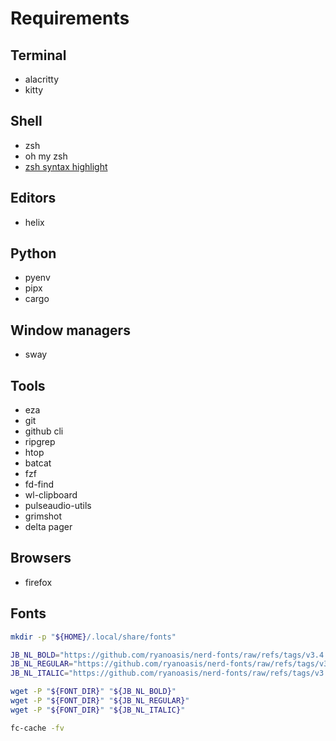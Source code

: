# Requirements

## Terminal
- alacritty
- kitty

## Shell
- zsh
- oh my zsh
- [zsh syntax highlight](https://github.com/zsh-users/zsh-syntax-highlighting/blob/master/INSTALL.md)

## Editors
- helix

## Python
- pyenv
- pipx
- cargo

## Window managers
- sway

## Tools
- eza
- git
- github cli
- ripgrep
- htop
- batcat
- fzf
- fd-find
- wl-clipboard
- pulseaudio-utils
- grimshot
- delta pager

## Browsers
- firefox

## Fonts

```sh
mkdir -p "${HOME}/.local/share/fonts"

JB_NL_BOLD="https://github.com/ryanoasis/nerd-fonts/raw/refs/tags/v3.4.0/patched-fonts/JetBrainsMono/NoLigatures/Bold/JetBrainsMonoNLNerdFontMono-Bold.ttf"
JB_NL_REGULAR="https://github.com/ryanoasis/nerd-fonts/raw/refs/tags/v3.4.0/patched-fonts/JetBrainsMono/NoLigatures/Regular/JetBrainsMonoNLNerdFontMono-Regular.ttf"
JB_NL_ITALIC="https://github.com/ryanoasis/nerd-fonts/raw/refs/tags/v3.4.0/patched-fonts/JetBrainsMono/NoLigatures/Italic/JetBrainsMonoNLNerdFontMono-Italic.ttf"

wget -P "${FONT_DIR}" "${JB_NL_BOLD}"
wget -P "${FONT_DIR}" "${JB_NL_REGULAR}"
wget -P "${FONT_DIR}" "${JB_NL_ITALIC}"

fc-cache -fv
```
